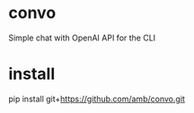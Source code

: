 # convo
Simple chat with OpenAI API for the CLI

# install
pip install git+https://github.com/amb/convo.git
